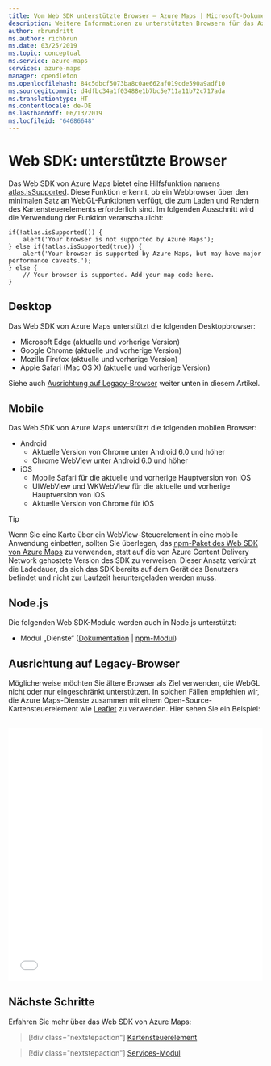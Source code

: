 ```yaml
---
title: Vom Web SDK unterstützte Browser – Azure Maps | Microsoft-Dokumentation
description: Weitere Informationen zu unterstützten Browsern für das Azure Maps Web SDK
author: rbrundritt
ms.author: richbrun
ms.date: 03/25/2019
ms.topic: conceptual
ms.service: azure-maps
services: azure-maps
manager: cpendleton
ms.openlocfilehash: 84c5dbcf5073ba8c0ae662af019cde590a9adf10
ms.sourcegitcommit: d4dfbc34a1f03488e1b7bc5e711a11b72c717ada
ms.translationtype: HT
ms.contentlocale: de-DE
ms.lasthandoff: 06/13/2019
ms.locfileid: "64686648"
---
```

# <a name="web-sdk-supported-browsers"></a>Web SDK: unterstützte Browser

Das Web SDK von Azure Maps bietet eine Hilfsfunktion namens [atlas.isSupported](https://docs.microsoft.com/javascript/api/azure-maps-control/atlas?view=azure-iot-typescript-latest#issupported-boolean-). Diese Funktion erkennt, ob ein Webbrowser über den minimalen Satz an WebGL-Funktionen verfügt, die zum Laden und Rendern des Kartensteuerelements erforderlich sind. Im folgenden Ausschnitt wird die Verwendung der Funktion veranschaulicht:

```
if(!atlas.isSupported()) {
    alert('Your browser is not supported by Azure Maps');
} else if(!atlas.isSupported(true)) {
    alert('Your browser is supported by Azure Maps, but may have major performance caveats.');
} else {
    // Your browser is supported. Add your map code here.
}
```

## <a name="desktop"></a>Desktop

Das Web SDK von Azure Maps unterstützt die folgenden Desktopbrowser:

- Microsoft Edge (aktuelle und vorherige Version)
- Google Chrome (aktuelle und vorherige Version)
- Mozilla Firefox (aktuelle und vorherige Version)
- Apple Safari (Mac OS X) (aktuelle und vorherige Version)

Siehe auch [Ausrichtung auf Legacy-Browser](#Target-Legacy-Browsers) weiter unten in diesem Artikel.

## <a name="mobile"></a>Mobile

Das Web SDK von Azure Maps unterstützt die folgenden mobilen Browser:

- Android
  - Aktuelle Version von Chrome unter Android 6.0 und höher
  - Chrome WebView unter Android 6.0 und höher
- iOS
  - Mobile Safari für die aktuelle und vorherige Hauptversion von iOS
  - UIWebView und WKWebView für die aktuelle und vorherige Hauptversion von iOS
  - Aktuelle Version von Chrome für iOS

> [!TIP]
> Wenn Sie eine Karte über ein WebView-Steuerelement in eine mobile Anwendung einbetten, sollten Sie überlegen, das [npm-Paket des Web SDK von Azure Maps](https://www.npmjs.com/package/azure-maps-control) zu verwenden, statt auf die von Azure Content Delivery Network gehostete Version des SDK zu verweisen. Dieser Ansatz verkürzt die Ladedauer, da sich das SDK bereits auf dem Gerät des Benutzers befindet und nicht zur Laufzeit heruntergeladen werden muss.

## <a name="nodejs"></a>Node.js

Die folgenden Web SDK-Module werden auch in Node.js unterstützt:

- Modul „Dienste“ ([Dokumentation](how-to-use-services-module.md) | [npm-Modul](https://www.npmjs.com/package/azure-maps-rest))

## <a name="Target-Legacy-Browsers"></a>Ausrichtung auf Legacy-Browser

Möglicherweise möchten Sie ältere Browser als Ziel verwenden, die WebGL nicht oder nur eingeschränkt unterstützen. In solchen Fällen empfehlen wir, die Azure Maps-Dienste zusammen mit einem Open-Source-Kartensteuerelement wie [Leaflet](https://leafletjs.com/) zu verwenden. Hier sehen Sie ein Beispiel:

<br/>

<iframe height="500" style="width: 100%;" scrolling="no" title="Azure Maps und Broschüre" src="//codepen.io/azuremaps/embed/GeLgyx/?height=500&theme-id=0&default-tab=html,result" frameborder="no" allowtransparency="true" allowfullscreen="true">
Weitere Informationen finden Sie unter <a href='https://codepen.io/azuremaps/pen/GeLgyx/'>Azure Maps + Leaflet</a> (Azure Maps und Broschüre) in Azure Maps (<a href='https://codepen.io/azuremaps'>@azuremaps</a>) auf <a href='https://codepen.io'>CodePen</a>.
</iframe>


## <a name="next-steps"></a>Nächste Schritte

Erfahren Sie mehr über das Web SDK von Azure Maps:

> [!div class="nextstepaction"]
> [Kartensteuerelement](how-to-use-map-control.md)

> [!div class="nextstepaction"]
> [Services-Modul](how-to-use-services-module.md)
